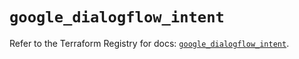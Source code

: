 # `google_dialogflow_intent`

Refer to the Terraform Registry for docs: [`google_dialogflow_intent`](https://registry.terraform.io/providers/hashicorp/google-beta/6.44.0/docs/resources/google_dialogflow_intent).
